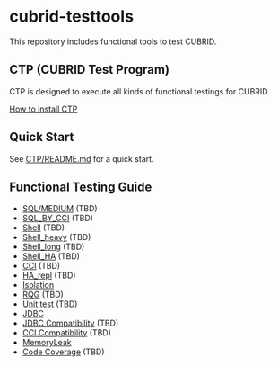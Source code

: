 # cubrid-testtools
This repository includes functional tools to test CUBRID. 

## CTP (CUBRID Test Program)

CTP is designed to execute all kinds of functional testings for CUBRID.

[How to install CTP](doc/ctp_install.md)

## Quick Start
See [CTP/README.md](CTP/README.md) for a quick start.

## Functional Testing Guide 
* [SQL/MEDIUM]() (TBD) 
* [SQL_BY_CCI]() (TBD)
* [Shell]() (TBD)
* [Shell_heavy]() (TBD)
* [Shell_long]() (TBD)
* [Shell_HA]() (TBD)
* [CCI]() (TBD)
* [HA_repl]() (TBD)
* [Isolation](./doc/isolation_guide.md)
* [RQG]() (TBD)
* [Unit test]() (TBD)
* [JDBC](./doc/jdbc_guide.md)
* [JDBC Compatibility]() (TBD)
* [CCI Compatibility]() (TBD)
* [MemoryLeak](./doc/memoryleak_guide.md)
* [Code Coverage]() (TBD)

